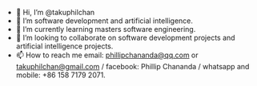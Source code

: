 - 👋 Hi, I’m @takuphilchan
- 👀 I’m software development and artificial intelligence.
- 🌱 I’m currently learning masters software engineering.
- 💞️ I’m looking to collaborate on software development projects and artificial intelligence projects.
- 📫 How to reach me email: phillipchananda@qq.com or takuphilchan@gmail.com / facebook: Phillip Chananda / whatsapp and mobile: +86 158 7179 2071.

<!---
takuphilchan/takuphilchan is a ✨ special ✨ repository because its `README.md` (this file) appears on your GitHub profile.
You can click the Preview link to take a look at your changes.
--->
